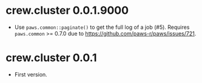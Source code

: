 # crew.cluster 0.0.1.9000

* Use `paws.common::paginate()` to get the full log of a job (#5). Requires `paws.common` >= 0.7.0 due to https://github.com/paws-r/paws/issues/721. 

# crew.cluster 0.0.1

* First version.
